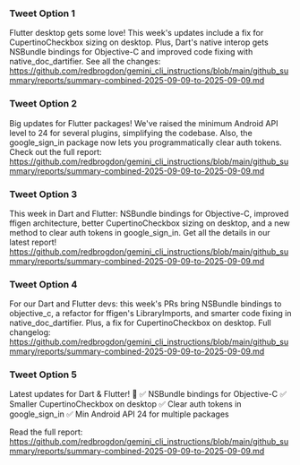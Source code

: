 ### Tweet Option 1

Flutter desktop gets some love! This week's updates include a fix for CupertinoCheckbox sizing on desktop. Plus, Dart's native interop gets NSBundle bindings for Objective-C and improved code fixing with native_doc_dartifier. See all the changes: https://github.com/redbrogdon/gemini_cli_instructions/blob/main/github_summary/reports/summary-combined-2025-09-09-to-2025-09-09.md

### Tweet Option 2

Big updates for Flutter packages! We've raised the minimum Android API level to 24 for several plugins, simplifying the codebase. Also, the google_sign_in package now lets you programmatically clear auth tokens. Check out the full report: https://github.com/redbrogdon/gemini_cli_instructions/blob/main/github_summary/reports/summary-combined-2025-09-09-to-2025-09-09.md

### Tweet Option 3

This week in Dart and Flutter: NSBundle bindings for Objective-C, improved ffigen architecture, better CupertinoCheckbox sizing on desktop, and a new method to clear auth tokens in google_sign_in. Get all the details in our latest report! https://github.com/redbrogdon/gemini_cli_instructions/blob/main/github_summary/reports/summary-combined-2025-09-09-to-2025-09-09.md

### Tweet Option 4

For our Dart and Flutter devs: this week's PRs bring NSBundle bindings to objective_c, a refactor for ffigen's LibraryImports, and smarter code fixing in native_doc_dartifier. Plus, a fix for CupertinoCheckbox on desktop. Full changelog: https://github.com/redbrogdon/gemini_cli_instructions/blob/main/github_summary/reports/summary-combined-2025-09-09-to-2025-09-09.md

### Tweet Option 5

Latest updates for Dart & Flutter! 🚀
✅ NSBundle bindings for Objective-C
✅ Smaller CupertinoCheckbox on desktop
✅ Clear auth tokens in google_sign_in
✅ Min Android API 24 for multiple packages

Read the full report: https://github.com/redbrogdon/gemini_cli_instructions/blob/main/github_summary/reports/summary-combined-2025-09-09-to-2025-09-09.md
